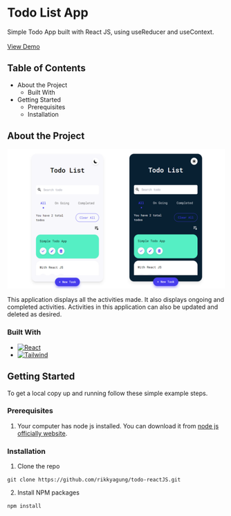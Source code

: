 # Todo List App
  <p>
    Simple Todo App built with React JS, using useReducer and useContext.
    <br />
    <br />
    <a href="https://rikkyagung.github.io/todo-reactJS/">View Demo</a>
  </p>

## Table of Contents

- About the Project
    - Built With
- Getting Started
    - Prerequisites
    - Installation

## About the Project

![preview-image.](/src/assets/img/website-preview.png "Preview Image.")

This application displays all the activities made. It also displays ongoing and completed activities. Activities in this application can also be updated and deleted as desired.

### Built With

- [![React][ReactJS]][React-url]
- [![Tailwind][TailwindCss]][Tailwind-url]

<!-- MARKDOWN LINKS & IMAGES -->
<!-- https://www.markdownguide.org/basic-syntax/#reference-style-links -->
[ReactJS]: https://img.shields.io/badge/React-20232A?style=for-the-badge&logo=react&logoColor=61DAFB
[React-url]: https://reactjs.org/
[TailwindCss]: https://img.shields.io/badge/Tailwind_CSS-38B2AC?style=for-the-badge&logo=tailwind-css&logoColor=white
[Tailwind-url]: https://tailwindcss.com/

## Getting Started

To get a local copy up and running follow these simple example steps.

### Prerequisites

1. Your computer has node js installed. You can download it from [node js officially website](https://nodejs.org/en/).

### Installation

1. Clone the repo 

```
git clone https://github.com/rikkyagung/todo-reactJS.git
```

2. Install NPM packages

```
npm install
```